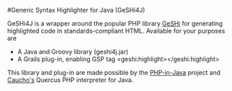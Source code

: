 #Generic Syntax Highlighter for Java (GeSHi4J)

GeSHi4J is a wrapper around the popular PHP library [GeSHi](http://qbnz.com/highlighter/faq.php) for generating highlighted code in standards-compliant HTML.  Available for your purposes are

* A Java and Groovy library (geshi4j.jar)
* A Grails plug-in, enabling GSP tag &lt;geshi:highlight&gt;&lt;/geshi:highlight&gt;

This library and plug-in are made possible by the [PHP-in-Java](http://github.com/collegeman/php-in-java) project and [Caucho's](http://caucho.com) Quercus PHP interpreter for Java.  
